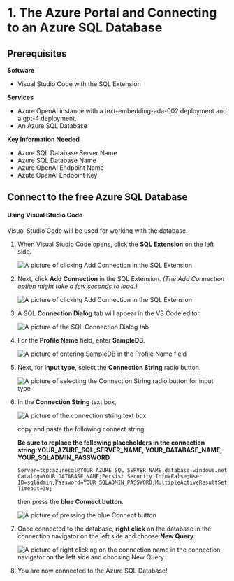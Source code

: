 # 1. The Azure Portal and Connecting to an Azure SQL Database

## Prerequisites

**Software**
 - Visual Studio Code with the SQL Extension

**Services**
 - Azure OpenAI instance with a text-embedding-ada-002 deployment and a gpt-4 deployment.
 - An Azure SQL Database

**Key Information Needed**
 - Azure SQL Database Server Name
 - Azure SQL Database Name
 - Azure OpenAI Endpoint Name
 - Azute OpenAI Endpoint Key

## Connect to the free Azure SQL Database

#### **Using Visual Studio Code**

Visual Studio Code will be used for working with the database.

1. When Visual Studio Code opens, click the **SQL Extension** on the left side.

    ![A picture of clicking Add Connection in the SQL Extension](./media/Screenshot%202024-10-22%20at%201.34.33 PM.png)

1. Next, click **Add Connection** in the SQL Extension. *(The Add Connection option might take a few seconds to load.)*

    ![A picture of clicking Add Connection in the SQL Extension](./media/Screenshot%202024-10-22%20at%201.41.20 PM.png)

1. A SQL **Connection Dialog** tab will appear in the VS Code editor.

    ![A picture of the SQL Connection Dialog tab](./media/Screenshot%202024-10-24%20at%2010.17.57 AM.png)

1. For the **Profile Name** field, enter **SampleDB**.

    ![A picture of entering SampleDB in the Profile Name field](./media/Screenshot%202024-10-24%20at%2010.18.09 AM.png)

1. Next, for **Input type**, select the **Connection String** radio button.

    ![A picture of selecting the Connection String radio button for input type](./media/Screenshot%202024-10-24%20at%2010.18.17 AM.png)

1. In the **Connection String** text box, 

    ![A picture of the connection string text box](./media/Screenshot%202024-10-24%20at%2010.26.45 AM.png)

    copy and paste the following connect string:

    **Be sure to replace the following placeholders in the connection string:YOUR_AZURE_SQL_SERVER_NAME, YOUR_DATABASE_NAME, YOUR_SQLADMIN_PASSWORD** 

    ```
    Server=tcp:azuresql@YOUR_AZURE_SQL_SERVER_NAME.database.windows.net,1433;Initial Catalog=YOUR_DATABASE_NAME;Persist Security Info=False;User ID=sqladmin;Password=YOUR_SQLADMIN_PASSWORD;MultipleActiveResultSets=False;Encrypt=True;TrustServerCertificate=False;Connection Timeout=30;
    ```

    then press the **blue Connect button**.

    ![A picture of pressing the blue Connect button](./media/Screenshot%202024-10-24%20at%2010.28.11 AM.png)

1. Once connected to the database, **right click** on the database in the connection navigator on the left side and choose **New Query**.

    ![A picture of right clicking on the connection name in the connection navigator on the left side and choosing New Query](./media/Screenshot%202024-10-22%20at%202.02.00 PM.png)

1. You are now connected to the Azure SQL Database!

